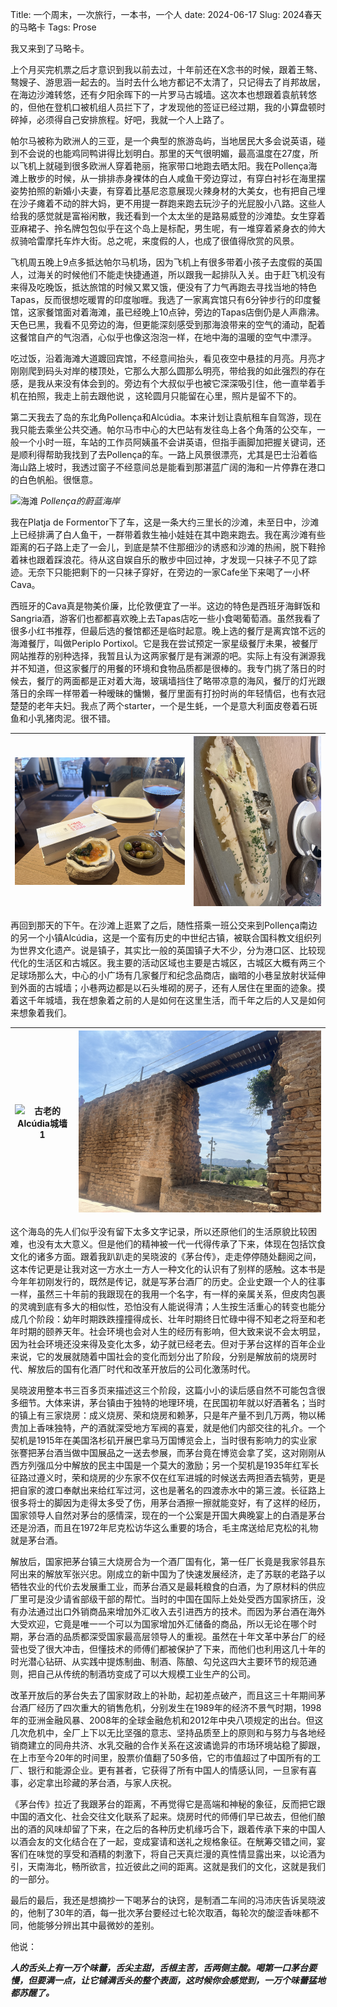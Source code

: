 Title: 一个周末，一次旅行，一本书，一个人
date: 2024-06-17
Slug: 2024春天的马略卡
Tags: Prose


我又来到了马略卡。



上个月买完机票之后才意识到我以前去过，十年前还在X念书的时候，跟着王骜、骜嫂子、游思涵一起去的。当时去什么地方都记不太清了，只记得去了肖邦故居，在海边沙滩转悠，还有夕阳余晖下的一片罗马古城墙。这次本也想跟着袁航转悠的，但他在登机口被机组人员拦下了，才发现他的签证已经过期，我的小算盘顿时碎掉，必须得自己安排旅程。好吧，我就一个人上路了。



帕尔马被称为欧洲人的三亚，是一个典型的旅游岛屿，当地居民大多会说英语，碰到不会说的也能鸡同鸭讲得比划明白。那里的天气很明媚，最高温度在27度，所以飞机上就碰到很多欧洲人穿着艳丽，拖家带口地跑去晒太阳。我在Pollença海滩上散步的时候，从一排排赤身裸体的白人咸鱼干旁边穿过，有穿白衬衫在海里摆姿势拍照的新婚小夫妻，有穿着比基尼恣意展现火辣身材的大美女，也有把自己埋在沙子瘫着不动的胖大妈，更不用提一群跑来跑去玩沙子的光屁股小八路。这些人给我的感觉就是富裕闲散，我还看到一个太太坐的是路易威登的沙滩垫。女生穿着亚麻裙子、拎名牌包包似乎在这个岛上是标配，男生呢，有一堆穿着紧身衣的帅大叔骑哈雷摩托车炸大街。总之呢，来度假的人，也成了很值得欣赏的风景。



飞机周五晚上9点多抵达帕尔马机场，因为飞机上有很多带着小孩子去度假的英国人，过海关的时候他们不能走快捷通道，所以跟我一起排队入关。由于赶飞机没有来得及吃晚饭，抵达旅馆的时候又累又饿，便没有了力气再跑去寻找当地的特色Tapas，反而很想吃暖胃的印度咖喱。我选了一家离宾馆只有6分钟步行的印度餐馆，这家餐馆面对着海滩，虽已经晚上10点钟，旁边的Tapas店倒仍是人声鼎沸。天色已黑，我看不见旁边的海，但更能深刻感受到那海浪带来的空气的涌动，配着这餐馆自产的气泡酒，心似乎也像这泡泡一样，在地中海的温暖的空气中漂浮。



吃过饭，沿着海滩大道踱回宾馆，不经意间抬头，看见夜空中悬挂的月亮。月亮才刚刚爬到码头对岸的楼顶处，它那么大那么圆那么明亮，带给我的如此强烈的存在感，是我从来没有体会到的。旁边有个大叔似乎也被它深深吸引住，他一直举着手机在拍照，我走上前去跟他说 ，这轮圆月只能留在心里，照片是留不下的。



第二天我去了岛的东北角Pollença和Alcúdia。本来计划让袁航租车自驾游，现在我只能去乘坐公共交通。帕尔马市中心的大巴站有发往岛上各个角落的公交车，一般一个小时一班，车站的工作员阿姨虽不会讲英语，但指手画脚加把握关键词，还是顺利得帮助我找到了去Pollença的车。一路上风景很漂亮，尤其是巴士沿着临海山路上坡时，我透过窗子不经意间总是能看到那湛蓝广阔的海和一片停靠在港口的白色帆船。很惬意。


![海滩](/images/2024061701.jpg)
*Pollença的蔚蓝海岸*



我在Platja de Formentor下了车，这是一条大约三里长的沙滩，未至日中，沙滩上已经排满了白人鱼干，一群带着救生袖小娃娃在其中跑来跑去。我在离沙滩有些距离的石子路上走了一会儿，到底是禁不住那细沙的诱惑和沙滩的热闹，脱下鞋拎着袜也跟着踩浪花。待从这自娱自乐的散步中回过神，才发现一只袜子不见了踪迹。无奈下只能把剩下的一只袜子穿好，在旁边的一家Cafe坐下来喝了一小杯Cava。



西班牙的Cava真是物美价廉，比伦敦便宜了一半。这边的特色是西班牙海鲜饭和Sangria酒，游客们也都都喜欢晚上去Tapas店吃一些小食喝葡萄酒。虽然我看了很多小红书推荐，但最后选的餐馆都还是临时起意。晚上选的餐厅是离宾馆不远的海滩餐厅，叫做Periplo Portixol。它是我在尝试预定一家星级餐厅未果，被餐厅网站推荐的别种选择，我暂且认为这两家餐厅是有渊源的吧。实际上有没有渊源我并不知道，但这家餐厅的用餐的环境和食物品质都是很棒的。我专门挑了落日的时候去，餐厅的两面都是正对着大海，玻璃墙挡住了略带凉意的海风，餐厅的灯光跟落日的余晖一样带着一种暧昧的慵懒，餐厅里面有打扮时尚的年轻情侣，也有衣冠楚楚的老年夫妇。我点了两个starter，一个是生蚝，一个是意大利面皮卷着石斑鱼和小乳猪肉泥。很不错。


![ 生蚝的创意吃法 ](/images/2024061702.jpg)|![ 意面的创意吃法 ](/images/2024061705.jpg)
---|---


再回到那天的下午。在沙滩上逛累了之后，随性搭乘一班公交来到Pollença南边的另一个小镇Alcúdia，这是一个蛮有历史的中世纪古镇，被联合国科教文组织列为世界文化遗产。说是镇子，其实比一般的英国镇子大不少，分为港口区、比较现代化的生活区和古城区。我主要的活动区域也主要是古城区，古城区大概有两三个足球场那么大，中心的小广场有几家餐厅和纪念品商店，幽暗的小巷呈放射状延伸到外面的古城墙；小巷两边都是以石头堆砌的房子，还有人居住在里面的迹象。摸着这千年城墙，我在想象着之前的人是如何在这里生活，而千年之后的人又是如何来想象着我们。


![古老的Alcúdia城墙1](/images/2024061703.jpg)|![古老的Alcúdia城墙2](/images/2024061704.jpg)
---|---


这个海岛的先人们似乎没有留下太多文字记录，所以还原他们的生活原貌比较困难，也没有太大意义。但是他们的精神被一代一代得传承了下来，体现在包括饮食文化的诸多方面。跟着我趴趴走的吴晓波的《茅台传》，走走停停随处翻阅之间，这本传记更是让我对这一方水土一方人一种文化的认识有了别样的感触。这本书是今年年初刚发行的，既然是传记，就是写茅台酒厂的历史。企业史跟一个人的往事一样，虽然三十年前的我跟现在的我用一个名字，有一样的亲属关系，但皮肉包裹的灵魂到底有多大的相似性，恐怕没有人能说得清；人生按生活重心的转变也能分成几个阶段：幼年时期跌跌撞撞得成长、壮年时期终日忙碌中得不知老之将至和老年时期的颐养天年。社会环境也会对人生的经历有影响，但大致来说不会太明显，因为社会环境还没来得及变化太多，幼子就已经老去。但对于茅台这样的百年企业来说，它的发展就随着中国社会的变化而划分出了阶段，分别是解放前的烧房时代、解放后的国有化酒厂时代和改革开放后的公司化激荡时代。


吴晓波用整本书三百多页来描述这三个阶段，这篇小小的读后感自然不可能包含很多细节。大体来讲，茅台镇由于独特的地理环境，在民国初年就以好酒著名；当时的镇上有三家烧房：成义烧房、荣和烧房和赖茅，只是年产量不到几万两，物以稀贵加上香味独特，产的酒就深受地方军阀的喜爱，就是他们内部交往的礼介。一个契机是1915年在美国洛杉矶开展巴拿马万国博览会上，当时很有影响力的实业家张謇把茅台酒当做中国展品之一送去参展，而茅台竟在博览会拿了奖，这对刚刚从西方列强瓜分中解放的民主中国是一个莫大的激励；另一个契机是1935年红军长征路过遵义时，荣和烧房的少东家不仅在红军进城的时候送去两担酒去犒劳，更是把自家的渡口奉献出来给红军过河，这也是著名的四渡赤水中的第三渡。长征路上很多将士的脚因为走得太多受了伤，用茅台酒擦一擦就能变好，有了这样的经历，国家领导人自然对茅台的感情深，现在的一个公案是开国大典晚宴上的白酒是茅台还是汾酒，而且在1972年尼克松访华这么重要的场合，毛主席送给尼克松的礼物就是茅台酒。


解放后，国家把茅台镇三大烧房合为一个酒厂国有化，第一任厂长竟是我家邻县东阿出来的解放军张兴忠。刚成立的新中国为了快速发展经济，走了苏联的老路子以牺牲农业的代价去发展重工业，而茅台酒又是最耗粮食的白酒，为了原材料的供应厂里可是没少请省部级干部的帮忙。当时的中国在国际上处处受西方国家挤压，没有办法通过出口外销商品来增加外汇收入去引进西方的技术。而因为茅台酒在海外大受欢迎，它竟是唯一一个可以为国家增加外汇储备的商品，所以无论在哪个时期，茅台酒的品质都深受国家最高层领导人的重视。虽然在十年文革中茅台厂的经营也受了很大冲击，但懂技术的师傅们都被保护了下来，而他们也利用这几十年的时光潜心钻研、从实践中提炼制曲、制酒、陈酿、勾兑这四大主要环节的规范通则，把自己从传统的制酒坊变成了可以大规模工业生产的公司。


改革开放后的茅台失去了国家财政上的补助，起初差点破产，而且这三十年期间茅台酒厂经历了四次重大的销售危机，分别发生在1989年的经济不景气时期，1998年的亚洲金融风暴、2008年的全球金融危机和2012年中央八项规定的出台。但这几次危机中，全厂上下以无比坚强的意志、坚持品质至上的原则和与努力与各地经销商建立的同舟共济、水乳交融的合作关系在这波谲诡异的市场环境站稳了脚跟，在上市至今20年的时间里，股票价值翻了50多倍，它的市值超过了中国所有的工厂、银行和能源企业。更有甚者，它获得了所有中国人的情感认同，一旦家有喜事，必定拿出珍藏的茅台酒，与家人庆祝。


《茅台传》拉近了我跟茅台的距离，不再觉得它是高端和神秘的象征，反而把它跟中国的酒文化、社会交往文化联系了起来。烧房时代的师傅们早已故去，但他们酿出的酒的风味却留了下来，在之后的各种历史机缘巧合下，跟着传承下来的中国人以酒会友的文化结合在了一起，变成宴请和送礼之规格象征。在觥筹交错之间，宴客们在味觉的享受和酒精的刺激下，将自己天真烂漫的真性情显露出来，以论酒为引，天南海北，畅所欲言，拉近彼此之间的距离。这就是我们的文化，这就是我们的一部分。


最后的最后，我还是想摘抄一下喝茅台的诀窍，是制酒二车间的冯沛庆告诉吴晓波的，他制了30年的酒，每一批次茅台要经过七轮次取酒，每轮次的酸涩香味都不同，他能够分辨出其中最微妙的差别。

他说：


___人的舌头上有一万个味蕾，舌尖主甜，舌根主苦，舌两侧主酸。喝第一口茅台要慢，但要满一点，让它铺满舌头的整个表面，这时候你会感觉到，一万个味蕾猛地都苏醒了。___

